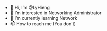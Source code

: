 - 👋 Hi, I’m @LyHieng
- 👀 I’m interested in Networking Administrator
- 🌱 I’m currently learning Network
- 📫 How to reach me (You don't)

<!---
Ryo-Masahiko/Ryo-Masahiko is a ✨ special ✨ repository because its `README.md` (this file) appears on your GitHub profile.
You can click the Preview link to take a look at your changes.
--->
